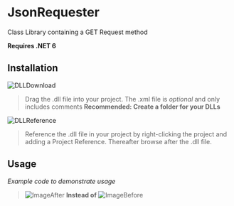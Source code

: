 # JsonRequester
Class Library containing a GET Request method

**Requires .NET 6**



## Installation
 ![DLLDownload](https://user-images.githubusercontent.com/92113985/156014578-a47e2f91-ec76-4150-a52a-91fd977abf6f.gif)
> Drag the .dll file into your project. The .xml file is *optional* and only includes comments **Recommended: Create a folder for your DLLs**

![DLLReference](https://user-images.githubusercontent.com/92113985/156016390-d9090967-d8f0-4a66-a206-5c1ff90b2340.gif)
> Reference the .dll file in your project by right-clicking the project and adding a Project Reference. Thereafter browse after the .dll file.


## Usage
*Example code to demonstrate usage*
>![ImageAfter](https://user-images.githubusercontent.com/92113985/156015530-67d9f705-fb37-4a83-9e0b-d6067ccaa004.png)
**Instead of**
>![ImageBefore](https://user-images.githubusercontent.com/92113985/156015613-2740d904-3e7c-49ec-b3b0-5fa1e31dc5ef.png)


